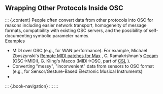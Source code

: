 ## Wrapping Other Protocols Inside OSC

::: {.content}
People often convert data from other protocols into OSC for reasons
including easier network transport, homogeneity of message formats,
compatibility with existing OSC servers, and the possibility of
self-documenting symbolic parameter names.\
Examples

-   MIDI over OSC (e.g., for WAN performance). For example, Michael
    Zbyszynski\'s [Remote MIDI patches for
    Max](http://homepage.mac.com/mikezed/text/remotemidi2.html) , C.
    Ramakrishnan\'s
    [Occam](http://www.mat.ucsb.edu/%7Ec.ramakr/illposed/occam.html)
    (OSC-\>MIDI), G. Kling\'s Macco (MIDI-\>OSC, part of
    [CSL](http://www.create.ucsb.edu/CSL) ).
-   Converting \"messy\", \"inconvenient\" data from sensors to OSC
    format (e.g., for Sensor/Gesture-Based Electronic Musical
    Instruments)
-   

::: {.book-navigation}
:::
:::
